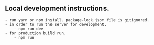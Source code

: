 ## Local development instructions.

````
- run yarn or npm install. package-lock.json file is gitignored.
- in order to run the server for development.
    - npm run dev
- for production build run.
    - npm run 
````

